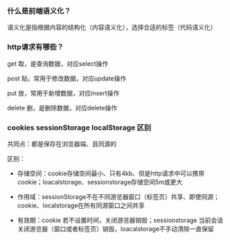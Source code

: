 ### 什么是前端语义化？

语义化是指根据内容的结构化（内容语义化），选择合适的标签（代码语义化）

### http请求有哪些？

get 取，是查询数据，对应select操作

post 贴，常用于修改数据，对应update操作

put 放，常用于新增数据，对应insert操作

delete 删，是删除数据，对应delete操作

### cookies sessionStorage localStorage 区别

共同点：都是保存在浏览器端、且同源的

区别：

- 存储空间：cookie存储空间最小、只有4kb、但是http请求中可以携带cookie；loacalstorage、sessionstorage存储空间5m或更大
- 作用域：sessionStorage不在不同游览器窗口（标签页）共享、即使同源；cookie、localstorage在所有同源窗口之间共享

- 有效期：cookie 若不设置时间，关闭游览器销毁；sessionstorage 当前会话 关闭游览器（窗口或者标签页）销毁，loacalstorage不手动清除一直保留